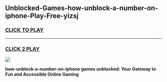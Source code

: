 
## Unblocked-Games-how-unblock-a-number-on-iphone-Play-Free-yizsj
<h3>
<a href="https://premium76.site?title=how-unblock-a-number-on-iphone&ref=20M">CLICK TO PLAY</a></h3>
<hr>

<h3>
<a href="https://premium76.site?title=how-unblock-a-number-on-iphone&ref=20M">CLICK 2 PLAY</a>
  
</h3>

<a href="https://premium76.site?title=how-unblock-a-number-on-iphone&ref=19M"><img src="https://clearcache.store/games.png"></a>


**how-unblock-a-number-on-iphone games unblocked: Your Gateway to Fun and Accessible Online Gaming**
